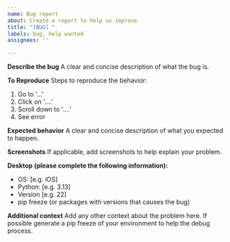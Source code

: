 ```yaml
---
name: Bug report
about: Create a report to help us improve
title: "[BUG] "
labels: bug, help wanted
assignees: ''

---
```


**Describe the bug**
A clear and concise description of what the bug is.

**To Reproduce**
Steps to reproduce the behavior:
1. Go to '...'
2. Click on '....'
3. Scroll down to '....'
4. See error

**Expected behavior**
A clear and concise description of what you expected to happen.

**Screenshots**
If applicable, add screenshots to help explain your problem.

**Desktop (please complete the following information):**
 - OS: [e.g. iOS]
 - Python: [e.g. 3.13]
 - Version [e.g. 22]
 - pip freeze (or packages with versions that causes the bug)

**Additional context**
Add any other context about the problem here. If possible generate a pip freeze of your environment to help the debug process.
